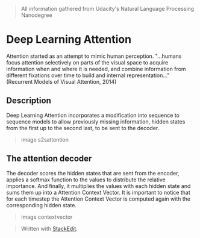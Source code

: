 > All information gathered from Udacity's Natural Language Processing Nanodegree

# Deep Learning Attention

Attention started as an attempt to mimic human perception. "...humans focus attention selectively on parts of the visual space to acquire information when and where it is needed, and combine information from different fixations over time to build and internal representation..." (Recurrent Models of Visual Attention, 2014)

## Description

Deep Learning Attention incorporates a modification into sequence to sequence models to allow previously missing information, hidden states from the first up to the second last, to be sent to the decoder.

> image s2sattention

## The attention decoder

The decoder scores the hidden states that are sent from the encoder, applies a softmax function to the values to distribute the relative importance. And finally, it multiplies the values with each hidden state and sums them up into a Attention Context Vector. 
It is important to notice that for each timestep the Attention Context Vector is computed again with the corresponding hidden state.

> image contextvector

> Written with [StackEdit](https://stackedit.io/).
<!--stackedit_data:
eyJoaXN0b3J5IjpbLTE3NDI4MzkwODAsLTEwNzU2NDAzMjEsNz
Q4NTIwMTk1XX0=
-->